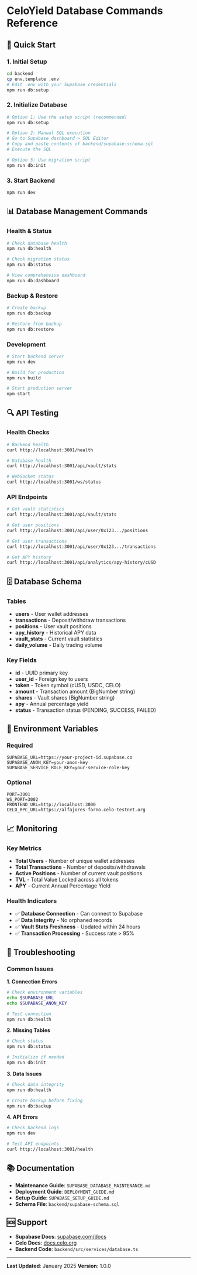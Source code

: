 # CeloYield Database Commands Reference

## 🚀 Quick Start

### 1. Initial Setup
```bash
cd backend
cp env.template .env
# Edit .env with your Supabase credentials
npm run db:setup
```

### 2. Initialize Database
```bash
# Option 1: Use the setup script (recommended)
npm run db:setup

# Option 2: Manual SQL execution
# Go to Supabase dashboard > SQL Editor
# Copy and paste contents of backend/supabase-schema.sql
# Execute the SQL

# Option 3: Use migration script
npm run db:init
```

### 3. Start Backend
```bash
npm run dev
```

## 📊 Database Management Commands

### Health & Status
```bash
# Check database health
npm run db:health

# Check migration status
npm run db:status

# View comprehensive dashboard
npm run db:dashboard
```

### Backup & Restore
```bash
# Create backup
npm run db:backup

# Restore from backup
npm run db:restore
```

### Development
```bash
# Start backend server
npm run dev

# Build for production
npm run build

# Start production server
npm start
```

## 🔍 API Testing

### Health Checks
```bash
# Backend health
curl http://localhost:3001/health

# Database health
curl http://localhost:3001/api/vault/stats

# WebSocket status
curl http://localhost:3001/ws/status
```

### API Endpoints
```bash
# Get vault statistics
curl http://localhost:3001/api/vault/stats

# Get user positions
curl http://localhost:3001/api/user/0x123.../positions

# Get user transactions
curl http://localhost:3001/api/user/0x123.../transactions

# Get APY history
curl http://localhost:3001/api/analytics/apy-history/cUSD
```

## 🗄️ Database Schema

### Tables
- **users** - User wallet addresses
- **transactions** - Deposit/withdraw transactions
- **positions** - User vault positions
- **apy_history** - Historical APY data
- **vault_stats** - Current vault statistics
- **daily_volume** - Daily trading volume

### Key Fields
- **id** - UUID primary key
- **user_id** - Foreign key to users
- **token** - Token symbol (cUSD, USDC, CELO)
- **amount** - Transaction amount (BigNumber string)
- **shares** - Vault shares (BigNumber string)
- **apy** - Annual percentage yield
- **status** - Transaction status (PENDING, SUCCESS, FAILED)

## 🔧 Environment Variables

### Required
```env
SUPABASE_URL=https://your-project-id.supabase.co
SUPABASE_ANON_KEY=your-anon-key
SUPABASE_SERVICE_ROLE_KEY=your-service-role-key
```

### Optional
```env
PORT=3001
WS_PORT=3002
FRONTEND_URL=http://localhost:3000
CELO_RPC_URL=https://alfajores-forno.celo-testnet.org
```

## 📈 Monitoring

### Key Metrics
- **Total Users** - Number of unique wallet addresses
- **Total Transactions** - Number of deposits/withdrawals
- **Active Positions** - Number of current vault positions
- **TVL** - Total Value Locked across all tokens
- **APY** - Current Annual Percentage Yield

### Health Indicators
- ✅ **Database Connection** - Can connect to Supabase
- ✅ **Data Integrity** - No orphaned records
- ✅ **Vault Stats Freshness** - Updated within 24 hours
- ✅ **Transaction Processing** - Success rate > 95%

## 🚨 Troubleshooting

### Common Issues

**1. Connection Errors**
```bash
# Check environment variables
echo $SUPABASE_URL
echo $SUPABASE_ANON_KEY

# Test connection
npm run db:health
```

**2. Missing Tables**
```bash
# Check status
npm run db:status

# Initialize if needed
npm run db:init
```

**3. Data Issues**
```bash
# Check data integrity
npm run db:health

# Create backup before fixing
npm run db:backup
```

**4. API Errors**
```bash
# Check backend logs
npm run dev

# Test API endpoints
curl http://localhost:3001/health
```

## 📚 Documentation

- **Maintenance Guide**: `SUPABASE_DATABASE_MAINTENANCE.md`
- **Deployment Guide**: `DEPLOYMENT_GUIDE.md`
- **Setup Guide**: `SUPABASE_SETUP_GUIDE.md`
- **Schema File**: `backend/supabase-schema.sql`

## 🆘 Support

- **Supabase Docs**: [supabase.com/docs](https://supabase.com/docs)
- **Celo Docs**: [docs.celo.org](https://docs.celo.org)
- **Backend Code**: `backend/src/services/database.ts`

---

**Last Updated**: January 2025
**Version**: 1.0.0
